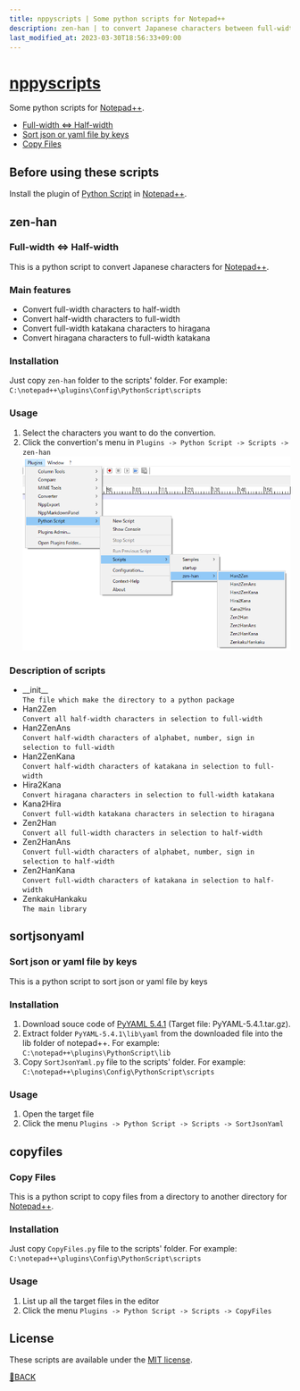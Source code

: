 ```yaml
---
title: nppyscripts | Some python scripts for Notepad++
description: zen-han | to convert Japanese characters between full-width and half-width, between katakana and hiragana. sortjsonyaml | to sort json or yaml file by keys. copyfiles | to copy files from a directory to another directory.
last_modified_at: 2023-03-30T18:56:33+09:00
---
```

# [nppyscripts](https://github.com/zboris12/nppyscripts)
Some python scripts for [Notepad++](https://notepad-plus-plus.org/).

* [Full-width ⇔ Half-width](#zen-han)
* [Sort json or yaml file by keys](#sortjsonyaml)
* [Copy Files](#copyfiles)

## Before using these scripts

Install the plugin of [Python Script](https://github.com/bruderstein/PythonScript) in [Notepad++](https://npp-user-manual.org/docs/plugins/).

## zen-han

### Full-width ⇔ Half-width  

This is a python script to convert Japanese characters for [Notepad++](https://notepad-plus-plus.org/).  

### Main features

* Convert full-width characters to half-width
* Convert half-width characters to full-width
* Convert full-width katakana characters to hiragana
* Convert hiragana characters to full-width katakana

### Installation

Just copy `zen-han` folder to the scripts' folder. For example:  
  `C:\notepad++\plugins\Config\PythonScript\scripts`

### Usage

1. Select the characters you want to do the convertion.
2. Click the convertion's menu in `Plugins -> Python Script -> Scripts -> zen-han`  
![Plugins Menu](https://raw.githubusercontent.com/zboris12/nppyscripts/main/menu.png)

### Description of scripts

* \_\_init\_\_  
  `The file which make the directory to a python package`
* Han2Zen  
  `Convert all half-width characters in selection to full-width`
* Han2ZenAns  
  `Convert half-width characters of alphabet, number, sign in selection to full-width`
* Han2ZenKana  
  `Convert half-width characters of katakana in selection to full-width`
* Hira2Kana  
  `Convert hiragana characters in selection to full-width katakana`
* Kana2Hira  
  `Convert full-width katakana characters in selection to hiragana`
* Zen2Han  
  `Convert all full-width characters in selection to half-width`
* Zen2HanAns  
  `Convert full-width characters of alphabet, number, sign in selection to half-width`
* Zen2HanKana  
  `Convert full-width characters of katakana in selection to half-width`
* ZenkakuHankaku  
  `The main library`

## sortjsonyaml

### Sort json or yaml file by keys

This is a python script to sort json or yaml file by keys

### Installation

1. Download souce code of [PyYAML 5.4.1](https://pypi.org/project/PyYAML/5.4.1/#files)
  (Target file: PyYAML-5.4.1.tar.gz).
2. Extract folder `PyYAML-5.4.1\lib\yaml` from the downloaded file into the lib folder of notepad++. For example:
  `C:\notepad++\plugins\PythonScript\lib`
3. Copy `SortJsonYaml.py` file to the scripts' folder. For example:  
  `C:\notepad++\plugins\Config\PythonScript\scripts`

### Usage

1. Open the target file
2. Click the menu `Plugins -> Python Script -> Scripts -> SortJsonYaml`

## copyfiles

### Copy Files

This is a python script to copy files from a directory to another directory for [Notepad++](https://notepad-plus-plus.org/).  

### Installation

Just copy `CopyFiles.py` file to the scripts' folder. For example:  
  `C:\notepad++\plugins\Config\PythonScript\scripts`

### Usage

1. List up all the target files in the editor
2. Click the menu `Plugins -> Python Script -> Scripts -> CopyFiles`

## License

These scripts are available under the
[MIT license](https://opensource.org/licenses/MIT).  

[🚗BACK](/README.html)
